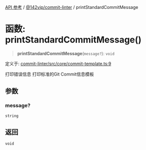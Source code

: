 [API 参考](../../../index.md) / [@142vip/commit-linter](../index.md) / printStandardCommitMessage

# 函数: printStandardCommitMessage()

> **printStandardCommitMessage**(`message?`): `void`

定义于: [commit-linter/src/core/commit-template.ts:9](https://github.com/142vip/core-x/blob/d7c32a4c72e7e50fa8291351a2283aaafcc1d8c3/packages/commit-linter/src/core/commit-template.ts#L9)

打印错误信息
打印标准的Git Commit信息模板

## 参数

### message?

`string`

## 返回

`void`
